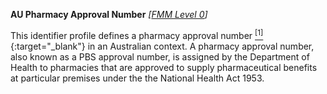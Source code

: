 **AU Pharmacy Approval Number**  *[[FMM Level 0](guidance.html)]*



This identifier profile defines a pharmacy approval number [<sup>[1]</sup>](https://www1.health.gov.au/internet/main/publishing.nsf/Content/pharmaceutical-benefits-scheme-approved-supplier-administrative-functions){:target="_blank"} in an Australian context. A pharmacy approval number, also known as a PBS approval number, is assigned by the Department of Health to pharmacies that are approved to supply pharmaceutical benefits at particular premises under the the National Health Act 1953. 



